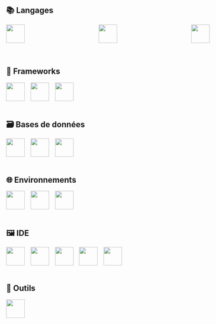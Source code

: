 
## 📚 Langages
<div style="display: flex; flex-direction: row; gap: 100px;">
	<img width="50" src="https://cdn.jsdelivr.net/gh/devicons/devicon@latest/icons/html5/html5-original.svg" />‎‎ ‎ ‎ ‎ 
	<img width="50" src="https://cdn.jsdelivr.net/gh/devicons/devicon@latest/icons/css3/css3-original.svg" />‎‎ ‎ ‎ ‎ 
	<img width="50" src="https://cdn.jsdelivr.net/gh/devicons/devicon@latest/icons/javascript/javascript-original.svg" />‎‎ ‎ ‎ ‎ 
	<img width="50" src="https://cdn.jsdelivr.net/gh/devicons/devicon@latest/icons/php/php-original.svg" />‎‎ ‎ ‎ ‎ 
	<img width="50" src="https://cdn.jsdelivr.net/gh/devicons/devicon@latest/icons/csharp/csharp-original.svg" />‎‎ ‎ ‎ ‎ 
	<img width="50" src="https://cdn.jsdelivr.net/gh/devicons/devicon@latest/icons/lua/lua-original.svg" />‎‎ ‎ ‎ ‎ 
	<img width="50" src="https://cdn.jsdelivr.net/gh/devicons/devicon@latest/icons/python/python-original.svg" />‎‎ ‎ ‎ ‎ 
	<img width="50" src="https://cdn.jsdelivr.net/gh/devicons/devicon@latest/icons/dart/dart-original.svg" />
</div>

<br>

## 🧰 Frameworks
<div>
	<img width="50" src="https://cdn.jsdelivr.net/gh/devicons/devicon@latest/icons/tailwindcss/tailwindcss-original.svg" />‎‎ ‎ ‎ ‎ 
	<img width="50" src="https://cdn.jsdelivr.net/gh/devicons/devicon@latest/icons/bootstrap/bootstrap-original.svg" />‎‎ ‎ ‎ ‎ 
	<img width="50" src="https://cdn.jsdelivr.net/gh/devicons/devicon@latest/icons/django/django-plain.svg" />
</div>

<br>

## 🗃️ Bases de données
<div>
	<img width="50" src="https://cdn.jsdelivr.net/gh/devicons/devicon@latest/icons/mysql/mysql-original-wordmark.svg" />‎‎ ‎ ‎ ‎ 
	<img width="50" src="https://cdn.jsdelivr.net/gh/devicons/devicon@latest/icons/sqlite/sqlite-original-wordmark.svg" />‎‎ ‎ ‎ ‎ 
	<img width="50" src="https://cdn.jsdelivr.net/gh/devicons/devicon@latest/icons/microsoftsqlserver/microsoftsqlserver-original-wordmark.svg" />
</div>

<br>

## 🌐 Environnements
<div>
	<img width="50" src="https://cdn.jsdelivr.net/gh/devicons/devicon@latest/icons/windows11/windows11-original.svg" />‎‎ ‎ ‎ ‎ 
	<img width="50" src="https://cdn.jsdelivr.net/gh/devicons/devicon@latest/icons/apple/apple-original.svg" />‎‎ ‎ ‎ ‎ 
	<img width="50" src="https://cdn.jsdelivr.net/gh/devicons/devicon@latest/icons/linux/linux-original.svg" />
</div>

<br>

## 🖼️ IDE
<div>
	<img width="50" src="https://cdn.jsdelivr.net/gh/devicons/devicon@latest/icons/vscode/vscode-original.svg" /> ‎ ‎ ‎ 
	<img width="50" src="https://cdn.jsdelivr.net/gh/devicons/devicon@latest/icons/visualstudio/visualstudio-original.svg" /> ‎ ‎ ‎ 
	<img width="50" src="https://cdn.jsdelivr.net/gh/devicons/devicon@latest/icons/phpstorm/phpstorm-original.svg" /> ‎ ‎ ‎ 
	<img width="50" src="https://cdn.jsdelivr.net/gh/devicons/devicon@latest/icons/webstorm/webstorm-original.svg" /> ‎ ‎ ‎ 
	<img width="50" src="https://cdn.jsdelivr.net/gh/devicons/devicon@latest/icons/pycharm/pycharm-original.svg" />
</div>

<br>

## 🔧 Outils
<div>
	<img width="50" src="https://cdn.jsdelivr.net/gh/devicons/devicon@latest/icons/figma/figma-original.svg" />
</div>
